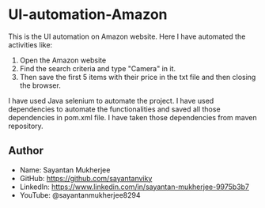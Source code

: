 # UI-automation-Amazon
This is the UI automation on Amazon website. Here I have automated the activities like: 
1. Open the Amazon website
2. Find the search criteria and type "Camera" in it.
3. Then save the first 5 items with their price in the txt file and then closing the browser.

I have used Java selenium to automate the project. I have used dependencies to automate the functionalities and saved all those dependencies in pom.xml file. I have taken those dependencies from maven repository.

## Author
- Name: Sayantan Mukherjee
- GitHub: https://github.com/sayantanviky
- LinkedIn: https://www.linkedin.com/in/sayantan-mukherjee-9975b3b7
- YouTube: @sayantanmukherjee8294
